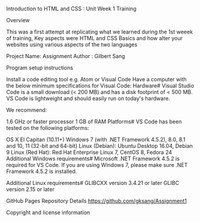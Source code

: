 Introduction to HTML and CSS : Unit Week 1 Training

Overview

This was a first attempt at replicating what we learned during the 1st weeek of training, Key aspects were
HTML and CSS Basics and how alter your websites using various aspects of the two languages

Project Name: Assignment 
Author : Gilbert Sang

Program setup instructions

Install a code editing tool e.g. Atom or Visual Code
Have a computer with the below minimum specifications for Visual Code:
	Hardware#
Visual Studio Code is a small download (< 200 MB) and has a disk footprint of < 500 MB. VS Code is lightweight and should easily run on today's hardware.

We recommend:

1.6 GHz or faster processor
1 GB of RAM
Platforms#
VS Code has been tested on the following platforms:

OS X El Capitan (10.11+)
Windows 7 (with .NET Framework 4.5.2), 8.0, 8.1 and 10, 11 (32-bit and 64-bit)
Linux (Debian): Ubuntu Desktop 16.04, Debian 9
Linux (Red Hat): Red Hat Enterprise Linux 7, CentOS 8, Fedora 24
Additional Windows requirements#
Microsoft .NET Framework 4.5.2 is required for VS Code. If you are using Windows 7, please make sure .NET Framework 4.5.2 is installed.

Additional Linux requirements#
GLIBCXX version 3.4.21 or later
GLIBC version 2.15 or later

GitHub Pages Repository Details
https://github.com/gksang/Assignment1

Copyright and license information




